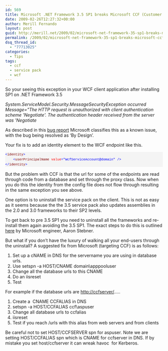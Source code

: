 ```yaml
---
id: 569
title: Microsoft .NET Framework 3.5 SP1 breaks Microsoft CCF (Customer Care Framework)
date: 2009-02-26T12:27:32+00:00
author: Merill Fernando
layout: post
guid: http://merill.net/2009/02/microsoft-net-framework-35-sp1-breaks-microsoft-ccf-customer-care-framework/
permalink: /2009/02/microsoft-net-framework-35-sp1-breaks-microsoft-ccf-customer-care-framework/
dsq_thread_id:
  - "77713025"
categories:
  - Tips
tags:
  - ccf
  - service pack
  - wcf
---
```

<p>So your seeing this exception in your WCF client application after installing SP1 on .NET Framework 3.5 </p>  <p><em>System.ServiceModel.Security.MessageSecurityException occurred Message=&quot;The HTTP request is unauthorized with client authentication scheme 'Negotiate'. The authentication header received from the server was 'Negotiate </em></p>  <p>As described in this <a href="https://connect.microsoft.com/VisualStudio/feedback/ViewFeedback.aspx?FeedbackID=364077">bug report</a> Microsoft classifies this as a known issue, with the bug being resolved as ‘By Design’.</p>  <p>Your fix is to add an identity element to the WCF endpoint like this.</p>  <div>   <pre style="border-bottom-style: none; padding-bottom: 0px; line-height: 12pt; border-right-style: none; background-color: #f4f4f4; margin: 0em; padding-left: 0px; width: 100%; padding-right: 0px; font-family: consolas, &#39;Courier New&#39;, courier, monospace; border-top-style: none; color: black; font-size: 8pt; border-left-style: none; overflow: visible; padding-top: 0px"><span style="color: #0000ff">&lt;</span><span style="color: #800000">identity</span><span style="color: #0000ff">&gt;</span>
    <span style="color: #0000ff">&lt;</span><span style="color: #800000">userPrincipalName</span> <span style="color: #ff0000">value</span><span style="color: #0000ff">=&quot;WcfServiceAccount@domain&quot;</span> <span style="color: #0000ff">/&gt;</span>
<span style="color: #0000ff">&lt;/</span><span style="color: #800000">identity</span><span style="color: #0000ff">&gt;</span></pre>
</div>

<p>But the problem with CCF is that the url for some of the endpoints are read through code from a database and set through the proxy class. Now when you do this the identity from the config file does not flow through resulting in the same exception you see above.</p>

<p>One option is to uninstall the service pack on the client. This is not as easy as it seems because the the 3.5 service pack also updates assemblies in the 2.0 and 3.0 frameworks to their SP2 levels.</p>

<p>To get back to pre 3.5 SP1 you need to uninstall all the frameworks and re-install them again avoiding the 3.5 SP1. The exact steps to do this is outlined <a href="http://blogs.msdn.com/astebner/archive/2008/08/01/8803442.aspx">here</a> by Microsoft engineer, Aaron Stebner. </p>

<p>But what if you don’t have the luxury of walking all your end-users through the uninstall? A suggested fix from Microsoft (targeting CCF) is as follows:</p>

<ol>
  <li>Set up a cNAME in DNS for the servername you are using in database urls.</li>

  <li>Use setspn -a HOST/CNAME domain\apppooluser</li>

  <li>Change all the database urls to this CNAME</li>

  <li>Do an iisreset</li>

  <li>Test</li>
</ol>

<p>For example if the database urls are <a href="http://ccfserver/">http://ccfserver/</a>.....</p>

<ol>
  <li>Create a&#160; CNAME CCFALIAS in DNS</li>

  <li>setspn -a HOST/CCFALIAS ccf\aspuser</li>

  <li>Change all database urls to ccfalias</li>

  <li>iisreset</li>

  <li>Test if you reach /urls with this alias from web servers and from clients</li>
</ol>

<p>Be careful not to set HOST/CCFSERVER spn for aspuser. Note we are setting HOST/CCFALIAS spn which is CNAME for ccfserver in DNS. If by mistake you set host/ccfserver it can wreak havoc&#160; for Kerberos.</p>
